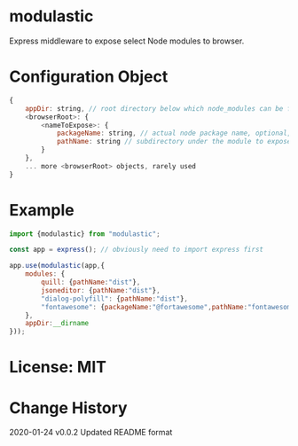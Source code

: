 # modulastic

Express middleware to expose select Node modules to browser.

# Configuration Object

```javascript
{
	appDir: string, // root directory below which node_modules can be found, usually __dirname
	<browserRoot>: {
		<nameToExpose>: {
			packageName: string, // actual node package name, optional, defaults to <nameToExpose>, useful for @ prefixed packages
			pathName: string // subdirectory under the module to expose, usually "dist"
		}
	},
	... more <browserRoot> objects, rarely used
}
```

# Example

```javascript
import {modulastic} from "modulastic";

const app = express(); // obviously need to import express first

app.use(modulastic(app,{
	modules: {
		quill: {pathName:"dist"},
		jsoneditor: {pathName:"dist"},
		"dialog-polyfill": {pathName:"dist"},
		"fontawesome": {packageName:"@fortawesome",pathName:"fontawesome-pro"}
	}, 
	appDir:__dirname
}));
```

# License: MIT

# Change History


2020-01-24 v0.0.2 Updated README format
